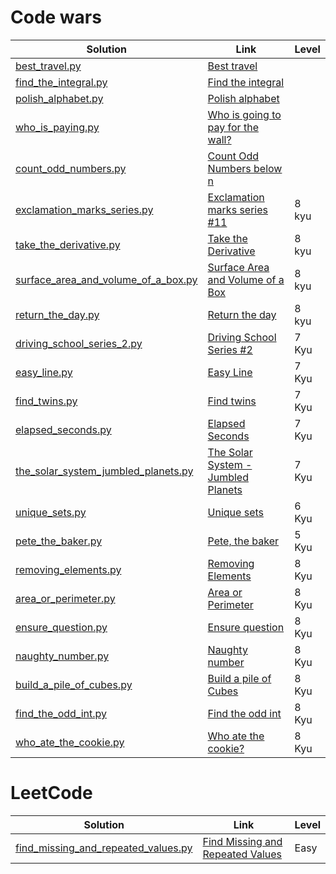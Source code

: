 # Code wars

| Solution                                                                                                     | Link                                                                                         | Level |
|--------------------------------------------------------------------------------------------------------------|----------------------------------------------------------------------------------------------|-------|
| [best_travel.py](./src/code_problems/code_wars/best_travel.py)                                               | [Best travel](https://www.codewars.com/kata/55e7280b40e1c4a06d0000aa)                        |       |
| [find_the_integral.py](./src/code_problems/code_wars/find_the_integral.py)                                   | [Find the integral](https://www.codewars.com/kata/59811fd8a070625d4c000013)                  |       |
| [polish_alphabet.py](./src/code_problems/code_wars/polish_alphabet.py)                                       | [Polish alphabet](https://www.codewars.com/kata/57ab2d6072292dbf7c000039)                    |       |
| [who_is_paying.py](./src/code_problems/code_wars/who_is_paying.py)                                           | [Who is going to pay for the wall?](https://www.codewars.com/kata/58bf9bd943fadb2a980000a7)  |       |
| [count_odd_numbers.py](./src/code_problems/code_wars/count_odd_numbers.py)                                   | [Count Odd Numbers below n](https://www.codewars.com/kata/59342039eb450e39970000a6)          |       |
| [exclamation_marks_series.py](src/code_problems/code_wars/exclamation_marks_series.py)                       | [Exclamation marks series #11](https://www.codewars.com/kata/57fb09ef2b5314a8a90001ed)       | 8 kyu |
| [take_the_derivative.py](src/code_problems/code_wars/kyu_8/take_the_derivative.py)                           | [Take the Derivative](https://www.codewars.com/kata/5963c18ecb97be020b0000a2)                | 8 kyu |
| [surface_area_and_volume_of_a_box.py](src/code_problems/code_wars/kyu_8/surface_area_and_volume_of_a_box.py) | [Surface Area and Volume of a Box](https://www.codewars.com/kata/565f5825379664a26b00007c/)  | 8 kyu |
| [return_the_day.py](src/code_problems/code_wars/kyu_8/return_the_day.py)                                     | [Return the day](https://www.codewars.com/kata/59dd3ccdded72fc78b000b25)                     | 8 kyu |
| [driving_school_series_2.py](src/code_problems/code_wars/kyu_7/driving_school_series_2.py)                   | [Driving School Series #2](https://www.codewars.com/kata/589b1c15081bcbfe6700017a)           | 7 Kyu |
| [easy_line.py](src/code_problems/code_wars/kyu_7/easy_line.py)                                               | [Easy Line](https://www.codewars.com/kata/56e7d40129035aed6c000632)                          | 7 Kyu |
| [find_twins.py](src/code_problems/code_wars/kyu_7/find_twins.py)                                             | [Find twins](https://www.codewars.com/kata/5834315e06f227a6ac000099)                         | 7 Kyu |
| [elapsed_seconds.py](src/code_problems/code_wars/kyu_7/elapsed_seconds.py)                                   | [Elapsed Seconds](https://www.codewars.com/kata/517b25a48557c200b800000c)                    | 7 Kyu |
| [the_solar_system_jumbled_planets.py](src/code_problems/code_wars/kyu_7/the_solar_system_jumbled_planets.py) | [The Solar System - Jumbled Planets](https://www.codewars.com/kata/678e32f27625ec1b6a0e5976) | 7 Kyu |
| [unique_sets.py](src/code_problems/code_wars/kyu_6/unique_sets.py)                                           | [Unique sets](https://www.codewars.com/kata/67a88017e4f6c78e971870ee)                        | 6 Kyu |
| [pete_the_baker.py](src/code_problems/code_wars/kyu_5/pete_the_baker.py)                                     | [Pete, the baker](https://www.codewars.com/kata/525c65e51bf619685c000059)                    | 5 Kyu |
| [removing_elements.py](src/code_problems/code_wars/kyu_8/removing_elements.py)                               | [Removing Elements]()                                                                        | 8 Kyu |
| [area_or_perimeter.py](src/code_problems/code_wars/kyu_8/area_or_perimeter.py)                               | [Area or Perimeter]()                                                                        | 8 Kyu |
| [ensure_question.py](src/code_problems/code_wars/kyu_8/ensure_question.py)                                   | [Ensure question]()                                                                          | 8 Kyu |
| [naughty_number.py](src/code_problems/code_wars/kyu_7/naughty_number.py)                                     | [Naughty number](https://www.codewars.com/kata/679bdbe30a5faf7bbf634e0f)                     | 8 Kyu |                                                                           | 8 Kyu |
| [build_a_pile_of_cubes.py](src/code_problems/code_wars/kyu_6/build_a_pile_of_cubes.py)                       | [Build a pile of Cubes](https://www.codewars.com/kata/5592e3bd57b64d00f3000047/python)       | 8 Kyu |
| [find_the_odd_int.py](src/code_problems/code_wars/kyu_6/find_the_odd_int.py)                                 | [Find the odd int](https://www.codewars.com/kata/54da5a58ea159efa38000836)                   | 8 Kyu |
| [who_ate_the_cookie.py](src/code_problems/code_wars/kyu_8/who_ate_the_cookie.py)                             | [Who ate the cookie?](https://www.codewars.com/kata/55a996e0e8520afab9000055/train/python)   | 8 Kyu |


# LeetCode


| Solution                                                                                                   | Link                                                                                                            | Level |
|------------------------------------------------------------------------------------------------------------|-----------------------------------------------------------------------------------------------------------------|-------|
| [find_missing_and_repeated_values.py](src/code_problems/leetcode/easy/find_missing_and_repeated_values.py) | [Find Missing and Repeated Values](https://leetcode.com/problems/find-missing-and-repeated-values/description/) | Easy  |
